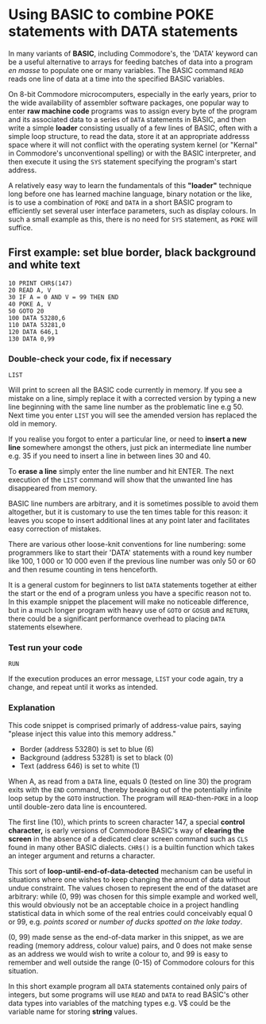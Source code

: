 # Using BASIC to combine POKE statements with DATA statements

In many variants of **BASIC**, including Commodore's, the 'DATA' keyword can be a useful alternative to arrays for feeding batches of data into a program *en masse* to populate one or many variables.
The BASIC command `READ` reads one line of data at a time into the specified BASIC variables.

On 8-bit Commodore microcomputers, especially in the early years, prior to the wide availability of assembler software packages, one popular way to enter **raw machine code** programs was to assign every byte of the program and its associated data to a series of `DATA` statements in BASIC, and then write a simple **loader** consisting usually of a few lines of BASIC, often with a simple loop structure, to read the data, store it at an appropriate addresss space where it will not conflict with the operating system kernel (or "Kernal" in Commodore's unconventional spelling) or with the BASIC interpreter, and then execute it using the `SYS` statement specifying the program's start address.

A relatively easy way to learn the fundamentals of this **"loader"** technique long before one has learned machine language, binary notation or the like, is to use a combination of `POKE` and `DATA` in a short BASIC program to efficiently set several user interface parameters, such as display colours. In such a small example as this, there is no need for `SYS` statement, as `POKE` will suffice.

## First example: set blue border, black background and white text
``` BASIC
10 PRINT CHR$(147)
20 READ A, V
30 IF A = 0 AND V = 99 THEN END
40 POKE A, V
50 GOTO 20
100 DATA 53280,6
110 DATA 53281,0
120 DATA 646,1
130 DATA 0,99
```

### Double-check your code, fix if necessary
``` BASIC
LIST
```

Will print to screen all the BASIC code currently in memory. If you see a mistake on a line, simply replace it with a corrected version by typing a new line beginning with the same line number as the problematic line e.g 50. Next time you enter `LIST` you will see the amended version has replaced the old in memory.

If you realise you forgot to enter a particular line, or need to **insert a new line** somewhere amongst the others, just pick an intermediate line number e.g. 35 if you need to insert a line in between lines 30 and 40.

To **erase a line** simply enter the line number and hit ENTER. The next execution of the `LIST` command will show that the unwanted line has disappeared from memory.

BASIC line numbers are arbitrary, and it is sometimes possible to avoid them altogether, but it is customary to use the ten times table for this reason: it leaves you scope to insert additional lines at any point later and facilitates easy correction of mistakes.

There are various other loose-knit conventions for line numbering: some programmers like to start their 'DATA' statements with a round key number like 100, 1 000 or 10 000 even if the previous line number was only 50 or 60 and then resume counting in tens henceforth.

It is a general custom for beginners to list `DATA` statements together at either the start or the end of a program unless you have a specific reason not to. In this example snippet the placement will make no noticeable difference, but in a much longer program with heavy use of `GOTO` or `GOSUB` and `RETURN`, there could be a significant performance overhead to placing `DATA` statements elsewhere.

### Test run your code
``` BASIC
RUN
```

If the execution produces an error message, `LIST` your code again, try a change, and repeat until it works as intended.

### Explanation
This code snippet is comprised primarly of address-value pairs, saying "please inject this value into this memory address." 
 - Border (address 53280) is set to blue (6)
 - Background (address 53281) is  set to black (0)
 - Text (address 646) is set to white (1)

When A, as read from a `DATA` line, equals 0 (tested on line 30) the program exits with the `END` command, thereby breaking out of the potentially infinite loop setup by the `GOTO` instruction. The program will `READ`-then-`POKE` in a loop until double-zero data line is encountered.

The first line (10), which prints to screen character 147, a special **control character,** is early versions of Commodore BASIC's way of **clearing the screen** in the absence of a dedicated clear screen command such as `CLS` found in many other BASIC dialects. `CHR$()` is a builtin function which takes an integer argument and returns a character.

This sort of **loop-until-end-of-data-detected** mechanism can be useful in situations where one wishes to keep changing the amount of data without undue constraint. The values chosen to represent the end of the dataset are arbitrary: while (0, 99) was chosen for this simple example and worked well, this would obviously not be an acceptable choice in a project handling statistical data in which some of the real entries could conceivably equal 0 or 99, e.g. *points scored* or *number of ducks spotted on the lake today*.

(0, 99) made sense as the end-of-data marker in this snippet, as we are reading (memory address, colour value) pairs, and 0 does not make sense as an address we would wish to write a colour to, and 99 is easy to remember and well outside the range (0-15) of Commodore colours for this situation.

In this short example program all `DATA` statements contained only pairs of integers, but some programs will use `READ` and `DATA` to read BASIC's other data types into variables of the matching types e.g. V$ could be the variable name for storing **string** values.
